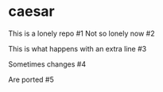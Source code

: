 # caesar

This is a lonely repo #1
Not so lonely now #2

This is what happens with an extra line #3

Sometimes changes #4

Are ported #5
